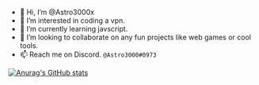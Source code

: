 - 👋 Hi, I’m @Astro3000x
- 👀 I’m interested in coding a vpn.
- 🌱 I’m currently learning javscript.
- 💞️ I’m looking to collaborate on any fun projects like web games or cool tools.
- 📫 Reach me on Discord. ```@Astro3000#0973```

[![Anurag's GitHub stats](https://github-readme-stats.vercel.app/api?username=astro3000x&theme=radical)](https://github.com/anuraghazra/github-readme-stats)

<!---
Astro3000x/Astro3000x is a ✨ special ✨ repository because its `README.md` (this file) appears on your GitHub profile.
You can click the Preview link to take a look at your changes.
--->
